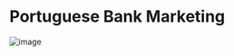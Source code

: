 # Portuguese Bank Marketing
![image](https://github.com/Tanwar-12/Portuguese-bank-marketing/assets/110081008/ce299392-c546-4e75-9a20-8aecd6d3a80f)

